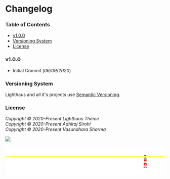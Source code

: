 # Changelog

### Table of Contents
- [v1.0.0](#v1.0.0)
- [Versioning System](#versioning-system)
- [License](#license)

### v1.0.0
- Initial Commit (_06/09/2020_)

### Versioning System
Lighthaus and all it's projects use [Semantic Versioning](https://semver.org/).  <br/>


### License

_Copyright © 2020-Present Lighthaus Theme_<br>
_Copyright © 2020-Present Adhiraj Sirohi_<br>
_Copyright © 2020-Present Vasundhara Sharma_

<p align="left"><a href="https://github.com/lighthaus-theme/iterm/blob/master/LICENSE"><img src="https://img.shields.io/static/v1.svg??style=flat&logo=appveyore&label=License&message=MIT&colorA=1C918A&colorB=50C16E"/></a></p>

<p align="center"><img src="https://raw.githubusercontent.com/lighthaus-theme/lighthaus/9e5cf66db03fc3e183e6cfbf7c4c04263a4f23df/ImageResources/lighthaus-border.svg"><p>
